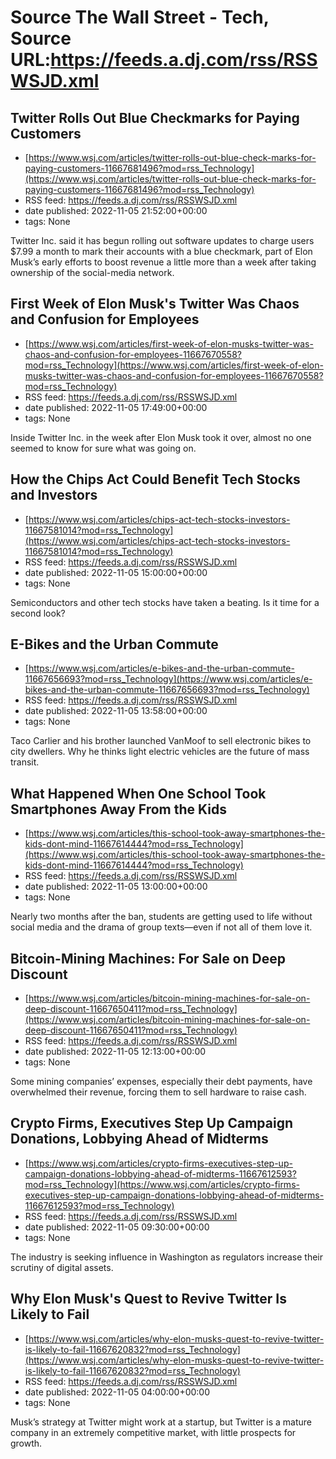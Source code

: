 # Source The Wall Street - Tech, Source URL:https://feeds.a.dj.com/rss/RSSWSJD.xml

## Twitter Rolls Out Blue Checkmarks for Paying Customers
 - [https://www.wsj.com/articles/twitter-rolls-out-blue-check-marks-for-paying-customers-11667681496?mod=rss_Technology](https://www.wsj.com/articles/twitter-rolls-out-blue-check-marks-for-paying-customers-11667681496?mod=rss_Technology)
 - RSS feed: https://feeds.a.dj.com/rss/RSSWSJD.xml
 - date published: 2022-11-05 21:52:00+00:00
 - tags: None

Twitter Inc. said it has begun rolling out software updates to charge users $7.99 a month to mark their accounts with a blue checkmark, part of Elon Musk’s early efforts to boost revenue a little more than a week after taking ownership of the social-media network.

## First Week of Elon Musk's Twitter Was Chaos and Confusion for Employees
 - [https://www.wsj.com/articles/first-week-of-elon-musks-twitter-was-chaos-and-confusion-for-employees-11667670558?mod=rss_Technology](https://www.wsj.com/articles/first-week-of-elon-musks-twitter-was-chaos-and-confusion-for-employees-11667670558?mod=rss_Technology)
 - RSS feed: https://feeds.a.dj.com/rss/RSSWSJD.xml
 - date published: 2022-11-05 17:49:00+00:00
 - tags: None

Inside Twitter Inc. in the week after Elon Musk took it over, almost no one seemed to know for sure what was going on.

## How the Chips Act Could Benefit Tech Stocks and Investors
 - [https://www.wsj.com/articles/chips-act-tech-stocks-investors-11667581014?mod=rss_Technology](https://www.wsj.com/articles/chips-act-tech-stocks-investors-11667581014?mod=rss_Technology)
 - RSS feed: https://feeds.a.dj.com/rss/RSSWSJD.xml
 - date published: 2022-11-05 15:00:00+00:00
 - tags: None

Semiconductors and other tech stocks have taken a beating. Is it time for a second look?

## E-Bikes and the Urban Commute
 - [https://www.wsj.com/articles/e-bikes-and-the-urban-commute-11667656693?mod=rss_Technology](https://www.wsj.com/articles/e-bikes-and-the-urban-commute-11667656693?mod=rss_Technology)
 - RSS feed: https://feeds.a.dj.com/rss/RSSWSJD.xml
 - date published: 2022-11-05 13:58:00+00:00
 - tags: None

Taco Carlier and his brother launched VanMoof to sell electronic bikes to city dwellers. Why he thinks light electric vehicles are the future of mass transit.

## What Happened When One School Took Smartphones Away From the Kids
 - [https://www.wsj.com/articles/this-school-took-away-smartphones-the-kids-dont-mind-11667614444?mod=rss_Technology](https://www.wsj.com/articles/this-school-took-away-smartphones-the-kids-dont-mind-11667614444?mod=rss_Technology)
 - RSS feed: https://feeds.a.dj.com/rss/RSSWSJD.xml
 - date published: 2022-11-05 13:00:00+00:00
 - tags: None

Nearly two months after the ban, students are getting used to life without social media and the drama of group texts—even if not all of them love it.

## Bitcoin-Mining Machines: For Sale on Deep Discount
 - [https://www.wsj.com/articles/bitcoin-mining-machines-for-sale-on-deep-discount-11667650411?mod=rss_Technology](https://www.wsj.com/articles/bitcoin-mining-machines-for-sale-on-deep-discount-11667650411?mod=rss_Technology)
 - RSS feed: https://feeds.a.dj.com/rss/RSSWSJD.xml
 - date published: 2022-11-05 12:13:00+00:00
 - tags: None

Some mining companies’ expenses, especially their debt payments, have overwhelmed their revenue, forcing them to sell hardware to raise cash.

## Crypto Firms, Executives Step Up Campaign Donations, Lobbying Ahead of Midterms
 - [https://www.wsj.com/articles/crypto-firms-executives-step-up-campaign-donations-lobbying-ahead-of-midterms-11667612593?mod=rss_Technology](https://www.wsj.com/articles/crypto-firms-executives-step-up-campaign-donations-lobbying-ahead-of-midterms-11667612593?mod=rss_Technology)
 - RSS feed: https://feeds.a.dj.com/rss/RSSWSJD.xml
 - date published: 2022-11-05 09:30:00+00:00
 - tags: None

The industry is seeking influence in Washington as regulators increase their scrutiny of digital assets.

## Why Elon Musk's Quest to Revive Twitter Is Likely to Fail
 - [https://www.wsj.com/articles/why-elon-musks-quest-to-revive-twitter-is-likely-to-fail-11667620832?mod=rss_Technology](https://www.wsj.com/articles/why-elon-musks-quest-to-revive-twitter-is-likely-to-fail-11667620832?mod=rss_Technology)
 - RSS feed: https://feeds.a.dj.com/rss/RSSWSJD.xml
 - date published: 2022-11-05 04:00:00+00:00
 - tags: None

Musk’s strategy at Twitter might work at a startup, but Twitter is a mature company in an extremely competitive market, with little prospects for growth.
